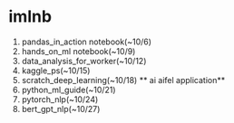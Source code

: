 # imlnb

1. pandas_in_action notebook(~10/6)
2. hands_on_ml notebook(~10/9)
3. data_analysis_for_worker(~10/12)
4. kaggle_ps(~10/15)
5. scratch_deep_learning(~10/18)
** ai aifel application**
6. python_ml_guide(~10/21)
7. pytorch_nlp(~10/24)
8. bert_gpt_nlp(~10/27)